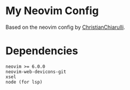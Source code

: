 # My Neovim Config

Based on the neovim config by [ChristianChiarulli](https://github.com/LunarVim/Neovim-from-scratch/tree/03-plugins).

# Dependencies

```
neovim >= 6.0.0
neovim-web-devicons-git
xsel
node (for lsp)
```
